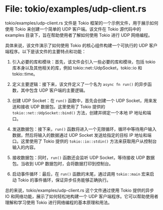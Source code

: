 # File: tokio/examples/udp-client.rs

tokio/examples/udp-client.rs 文件是 Tokio 框架的一个示例文件，用于展示如何使用 Tokio 来创建一个简单的 UDP 客户端。该文件在 Tokio 源代码中的 examples 目录下，旨在帮助使用者了解如何使用 Tokio 进行 UDP 网络编程。

具体来说，该文件演示了如何使用 Tokio 的核心组件构建一个可执行的 UDP 客户端程序。以下是该文件的主要特点和功能：

1. 引入必要的库和模块：首先，该文件会引入一些必要的库和模块，包括 tokio 库本身以及其他相关的库，例如 tokio::net::UdpSocket，tokio::io 和 tokio::time。

2. 定义主要逻辑：接下来，该文件定义了一个名为 `async fn run()` 的异步函数，其中包含 UDP 客户端的主要逻辑。

3. 创建 UDP Socket：在 `run()` 函数中，首先会创建一个 UDP Socket，用来发送和接收 UDP 数据包。这里使用了 Tokio 提供的 `tokio::net::UdpSocket::bind()` 方法，创建并绑定一个本地 IP 地址和端口。

4. 发送数据包：接下来，`run()` 函数将进入一个无限循环，循环中等待用户输入数据，然后将输入的数据通过 UDP Socket 发送给指定的目标 IP 地址和端口。这里使用了 Tokio 提供的 `tokio::io::stdin()` 方法来获取用户从控制台输入的内容。

5. 接收数据包：同时，`run()` 函数还会监听 UDP Socket，等待接收 UDP 数据包。当收到 UDP 数据包时，会将数据打印到控制台。

6. 启动事件循环：最后，在 `run()` 函数的末尾，通过调用 `tokio::main` 宏来启动 Tokio 的事件循环，保证异步任务能够正确执行。

总的来说，tokio/examples/udp-client.rs 这个文件通过使用 Tokio 提供的异步 IO 和网络功能，展示了如何轻松地构建一个 UDP 客户端程序。它可以帮助使用者理解和学习使用 Tokio 进行网络编程的基本原理和用法。

